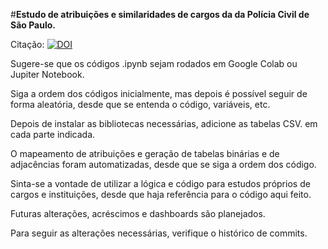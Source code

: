 

#**Estudo de atribuições e similaridades de cargos da da Polícia Civil de São Paulo.**

Citação: [![DOI](https://zenodo.org/badge/883525251.svg)](https://doi.org/10.5281/zenodo.14284482)

Sugere-se que os códigos .ipynb sejam rodados em Google Colab ou Jupiter Notebook.

Siga a ordem dos códigos inicialmente, mas depois é possível seguir de forma aleatória, desde que se entenda o código, variáveis, etc.

Depois de instalar as bibliotecas necessárias, adicione as tabelas CSV. em cada parte indicada.

O mapeamento de atribuições e geração de tabelas binárias e de adjacências foram automatizadas, desde que se siga a ordem dos código.

Sinta-se a vontade de utilizar a lógica e código para estudos próprios de cargos e instituições, desde que haja referência para o código aqui feito.

Futuras alterações, acréscimos e dashboards são planejados.

Para seguir as alterações necessárias, verifique o histórico de commits.
